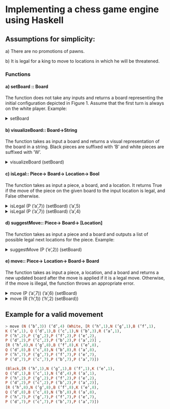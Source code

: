 # Implementing a chess game engine using Haskell

## Assumptions for simplicity:
a) There are no promotions of pawns.

b) It is legal for a king to move to locations in which he will be threatened.

### Functions

#### a) setBoard :: Board
The function does not take any inputs and returns a board representing the initial configuration depicted in Figure 1. Assume that the first turn is always on the white player. Example:

<details>
<summary>setBoard</summary>

```haskell
(White, [R (’h’,1),N (’g’,1),B (’f’,1),K (’e’,1),
 Q (’d’,1),B (’c’,1),N (’b’,1),R (’a’,1),
 P (’h’,2),P (’g’,2),P (’f’,2),P (’e’,2),
 P (’d’,2),P (’c’,2),P (’b’,2),P (’a’,2)],
 [R (’h’,8),N (’g’,8),B (’f’,8),K (’e’,8),
 Q (’d’,8),B (’c’,8),N (’b’,8),R (’a’,8),
 P (’h’,7),P (’g’,7),P (’f’,7),P (’e’,7),
 P (’d’,7),P (’c’,7),P (’b’,7),P (’a’,7)])
 ```
</details>

#### b) visualizeBoard:: Board->String
The function takes as input a board and returns a visual representation of the board in a string. Black pieces are suffixed with ’B’ and white pieces are suffixed with ’W’.

<details>
<summary>visualizeBoard (setBoard)</summary>

```haskell
|   | a  | b  | c  | d  | e  | f  | g  | h  |
|---|----|----|----|----|----|----|----|----|
| 8 | RB | NB | BB | QB | KB | BB | NB | RB |
| 7 | PB | PB | PB | PB | PB | PB | PB | PB |
| 6 |    |    |    |    |    |    |    |    |
| 5 |    |    |    |    |    |    |    |    |
| 4 |    |    |    |    |    |    |    |    |
| 3 |    |    |    |    |    |    |    |    |
| 2 | PW | PW | PW | PW | PW | PW | PW | PW |
| 1 | RW | NW | BW | QW | KW | BW | NW | RW |
```
</details>

#### c) isLegal:: Piece-> Board-> Location-> Bool
The function takes as input a piece, a board, and a location. It returns True if the move of the piece on the given board to the input location is legal, and False otherwise.

<details>
<summary>isLegal (P (’a’,7)) (setBoard) (’a’,5)</summary>

```haskell
True
```
</details>

<details>
<summary>isLegal (P (’a’,7)) (setBoard) (’a’,4)</summary>

```haskell
False
```
</details>


#### d) suggestMove:: Piece-> Board-> [Location]
The function takes as input a piece and a board and outputs a list of possible legal next locations for the piece. Example:
<details>
<summary>suggestMove (P (’e’,2)) (setBoard)</summary>

```haskell
[(’e’,3),(’e’,4)]
```
</details>




#### e) move:: Piece-> Location-> Board-> Board
The function takes as input a piece, a location, and a board and returns a new updated board after the move is applied if it is a legal move. Otherwise, if the move is illegal, the function throws an appropriate error.

<details>
<summary>move (P (’a’,7)) (’a’,6) (setBoard)</summary>

```haskell
Program error: This is White player’s turn, Black can’t move.
```
</details>

<details>
<summary>move (R (’h’,1)) (’h’,2) (setBoard))</summary>

```haskell
Program error: Illegal move for piece R (’h’,1)
```
</details>

## Example for a valid movement
```haskell
> move (N (’b’,3)) (’d’,4) (White, [R (’h’,1),N (’g’,1),B (’f’,1),
K (’e’,1), Q (’d’,1),B (’c’,1),N (’b’,3),R (’a’,1),
P (’h’,2),P (’g’,2),P (’f’,2),P (’e’,2),
P (’d’,2),P (’c’,2),P (’b’,2),P (’a’,2)] ,
[R (’h’,8),N (’g’,8),B (’f’,8),K (’e’,8),
Q (’d’,8),B (’c’,8),N (’b’,8),R (’a’,8),
P (’h’,7),P (’g’,7),P (’f’,7),P (’e’,7),
P (’d’,7),P (’c’,7),P (’b’,7),P (’a’,7)])

(Black,[R (’h’,1),N (’g’,1),B (’f’,1),K (’e’,1),
Q (’d’,1),B (’c’,1),N (’d’,4),R (’a’,1),
P (’h’,2),P (’g’,2),P (’f’,2),P (’e’,2),
P (’d’,2),P (’c’,2),P (’b’,2),P (’a’,2)],
[R (’h’,8),N (’g’,8),B (’f’,8),K (’e’,8),
Q (’d’,8),B (’c’,8),N (’b’,8),R (’a’,8),
P (’h’,7),P (’g’,7),P (’f’,7),P (’e’,7),
P (’d’,7),P (’c’,7),P (’b’,7),P (’a’,7)])
